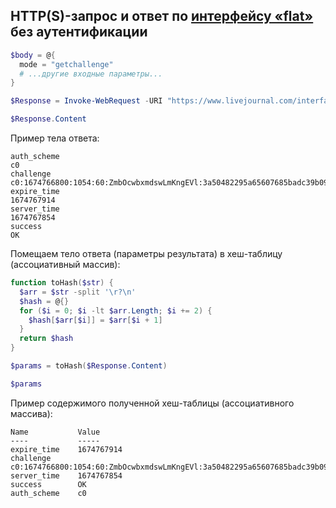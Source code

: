 ## HTTP(S)-запрос и ответ по [интерфейсу «flat»](https://stat.livejournal.com/doc/server/ljp.csp.flat.protocol.html) без аутентификации

```powershell
$body = @{
  mode = "getchallenge"
  # ...другие входные параметры...
}
```
```powershell
$Response = Invoke-WebRequest -URI "https://www.livejournal.com/interface/flat" -Body $body -Method "POST"
```
```powershell
$Response.Content
```
Пример тела ответа:
```
auth_scheme
c0
challenge
c0:1674766800:1054:60:ZmbOcwbxmdswLmKngEVl:3a50482295a65607685badc39b09d47b
expire_time
1674767914
server_time
1674767854
success
OK
```
Помещаем тело ответа (параметры результата) в хеш-таблицу (ассоциативный массив):
```powershell
function toHash($str) {
  $arr = $str -split '\r?\n'
  $hash = @{}
  for ($i = 0; $i -lt $arr.Length; $i += 2) {
    $hash[$arr[$i]] = $arr[$i + 1]
  }
  return $hash
}
```
```powershell
$params = toHash($Response.Content)
```
```powershell
$params
```
Пример содержимого полученной хеш-таблицы (ассоциативного массива):
```
Name           Value
----           -----
expire_time    1674767914
challenge      c0:1674766800:1054:60:ZmbOcwbxmdswLmKngEVl:3a50482295a65607685badc39b09d47b
server_time    1674767854
success        OK
auth_scheme    c0
```
